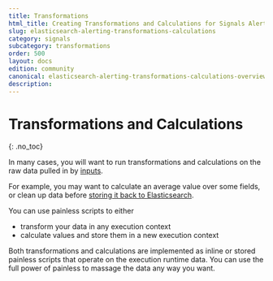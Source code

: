 ```yaml
---
title: Transformations
html_title: Creating Transformations and Calculations for Signals Alerting
slug: elasticsearch-alerting-transformations-calculations
category: signals
subcategory: transformations
order: 500
layout: docs
edition: community
canonical: elasticsearch-alerting-transformations-calculations-overview
description: 
---
```


<!--- Copyright 2020 floragunn GmbH -->

# Transformations and Calculations
{: .no_toc}

In many cases, you will want to run transformations and calculations on the raw data pulled in by [inputs](inputs.md).

For example, you may want to calculate an average value over some fields, or clean up data before [storing it back to Elasticsearch](actions_index.md).

You can use painless scripts to either

* transform your data in any execution context
* calculate values and store them in a new execution context

Both transformations and calculations are implemented as inline or stored painless scripts that operate on the execution runtime data. You can use the full power of painless to massage the data any way you want.